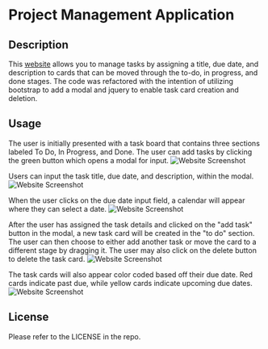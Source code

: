 # Project Management Application

## Description
This [website]() allows you to manage tasks by assigning a title, due date, and description to cards that can be moved through the to-do, in progress, and done stages. The code was refactored with the intention of utilizing bootstrap to add a modal and jquery to enable task card creation and deletion.

## Usage

The user is initially presented with a task board that contains three sections labeled To Do, In Progress, and Done. The user can add tasks by clicking the green button which opens a modal for input.
![Website Screenshot]()

Users can input the task title, due date, and description, within the modal. 
![Website Screenshot]()

When the user clicks on the due date input field, a calendar will appear where they can select a date.
![Website Screenshot]()

After the user has assigned the task details and clicked on the "add task" button in the modal, a new task card will be created in the "to do" section. The user can then choose to either add another task or move the card to a different stage by dragging it. The user may also click on the delete button to delete the task card.
![Website Screenshot]()

The task cards will also appear color coded based off their due date. Red cards indicate past due, while yellow cards indicate upcoming due dates.
![Website Screenshot]()

## License

Please refer to the LICENSE in the repo.